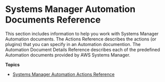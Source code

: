 # Systems Manager Automation Documents Reference<a name="automation-documents-reference"></a>

This section includes information to help you work with Systems Manager Automation documents\. The Actions Reference describes the actions \(or plugins\) that you can specify in an Automation documention\. The Automation Document Details Reference describes each of the predefined Automation documents provided by AWS Systems Manager\.

**Topics**
+ [Systems Manager Automation Actions Reference](automation-actions.md)